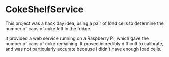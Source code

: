 # CokeShelfService

This project was a hack day idea, using a pair of load cells to determine the number of cans of coke left in the fridge.

It provided a web service running on a Raspberry Pi, which gave the number of cans of coke remaining. It proved incredibly
difficult to calibrate, and was not particularly accurate because I didn't have enough load cells.
